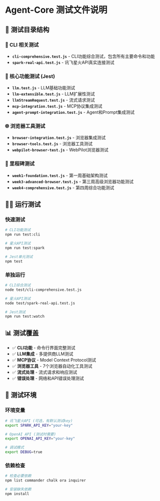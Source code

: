 # Agent-Core 测试文件说明

## 📁 测试目录结构

### 🚀 CLI 相关测试
- **`cli-comprehensive.test.js`** - CLI功能综合测试，包含所有主要命令和功能
- **`spark-real-api.test.js`** - 讯飞星火API真实连接测试

### 🧪 核心功能测试 (Jest)
- **`llm.test.js`** - LLM基础功能测试
- **`llm-extensible.test.js`** - LLM扩展性测试
- **`llmStreamRequest.test.js`** - 流式请求测试
- **`mcp-integration.test.js`** - MCP协议集成测试
- **`agent-prompt-integration.test.js`** - Agent和Prompt集成测试

### 🌐 浏览器工具测试
- **`browser-integration.test.js`** - 浏览器集成测试
- **`browser-tools.test.js`** - 浏览器工具测试
- **`webpilot-browser-test.js`** - WebPilot浏览器测试

### 📅 里程碑测试
- **`week1-foundation.test.js`** - 第一周基础架构测试
- **`week3-advanced-browser.test.js`** - 第三周高级浏览器功能测试
- **`week4-comprehensive.test.js`** - 第四周综合功能测试

## 🏃‍♂️ 运行测试

### 快速测试
```bash
# CLI功能测试
npm run test:cli

# 星火API测试
npm run test:spark

# Jest单元测试
npm test
```

### 单独运行
```bash
# CLI综合测试
node test/cli-comprehensive.test.js

# 星火API测试
node test/spark-real-api.test.js

# Jest测试
npm run test:watch
```

## 📊 测试覆盖

- ✅ **CLI功能** - 命令行界面完整测试
- ✅ **LLM集成** - 多提供商LLM测试
- ✅ **MCP协议** - Model Context Protocol测试
- ✅ **浏览器工具** - 7个浏览器自动化工具测试
- ✅ **流式处理** - 流式请求和响应测试
- ✅ **错误处理** - 网络和API错误处理测试

## 🔧 测试环境

### 环境变量
```bash
# 讯飞星火API (可选，有默认测试key)
export SPARK_API_KEY="your-key"

# OpenAI API (测试时需要)
export OPENAI_API_KEY="your-key"

# 调试模式
export DEBUG=true
```

### 依赖检查
```bash
# 检查必要依赖
npm list commander chalk ora inquirer

# 安装缺失依赖
npm install
```

